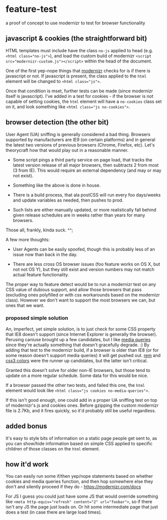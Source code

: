 # feature-test

a proof of concept to use modernizr to test for browser functionality

## javascript & cookies (the straightforward bit)

HTML templates must include have the class `no-js` applied to head (e.g. `<html class="no-js">`), and load the custom build of modernizr `<script src="modernizr-custom.js"></script>` within the head of the document.

One of the first yep-nope things that [modernizr](https://modernizr.com) checks for is if there is javascript or not. If javascript is present, the class applied to the `html` element will be changed to `<html class="js">`.

Once that condition is mset, further tests can be made (since modernizr itself is javascript). I've added in a test for cookies - if the browser is not capable of setting cookies, the `html` element will have a `no-cookies` class set on it, and look something like `<html class="js no-cookies">`.

## browser detection (the other bit)

User Agent (UA) sniffing is generally considered a bad thing. Browsers supported by manufacturers are IE9 (on certain platforms) and in general the latest two versions of previous browsers (Chrome, Firefox, etc). Let's theorycraft how that would play out in a reasonable manner.

* Some script pings a third party service on page load, that tracks the latest version release of all major browsers, then subtracts 2 from most (3 from IE). This would require an external dependency (and may or may not exist).

* Something like the above is done in house.

* There is a build process, that ala postCSS will run every foo days/weeks and update variables as needed, then pushes to prod.

* Such lists are either manually updated, or more realistically fall behind given release schedules are in weeks rather than years for many browsers.

Those all, frankly, kinda suck. ^^;

A few more thoughts:

* User Agents can be easily spoofed, though this is probably less of an issue now than back in the day.

* There are less cross OS browser issues (foo feature works on OS X, but not not OS Y), but they still exist and version numbers may not match actual feature functionality.

The proper way to feature detect would be to run a modernizr test on any CSS value of dubious support, and allow those browsers that pass (excluding ones polyfilled or with css workarounds based on the modernizr class). However we don't want to support the most browsers we can, but ones that we want.

### proposed simple solution

An, imperfect, yet simple solution, is to just check for some CSS property that IE8 doesn't support (since Internet Explorer is generally the browser). Perusing caniuse brought up a few candidates, but I like [media queries](http://caniuse.com/#feat=css-mediaqueries) since they're actually something that doesn't gracefully degrade. :) By adding that test to the modernizr build, if a browser is older than IE8 (or for some reason doesn't support media queries) it will get pushed out. [rem](http://caniuse.com/#feat=rem) and [css3 colors](http://caniuse.com/#feat=css3-colors) were the runner up candidates, but the latter isn't critical.

Granted this doesn't solve for older non-IE browsers, but those tend to update on a more regular schedule. Some data for this would be nice.

If a browser passed the other two tests, and failed this one, the `html` element would look like `<html class="js cookies no-media-queries">`.

If this isn't good enough, one could add in a proper UA sniffing test on top of modernizr's js and cookies ones. Before gzipping the custom modernizr file is 2.7Kb, and it fires quickly, so it'd probably still be useful regardless.

## added bonus

It's easy to style bits of information on a static page people get sent to, as you can show/hide information based on simple CSS applied to specific children of those classes on the `html` element.

## how it'd work

You can easily run some if/then yep/nope statements based on whether cookies and media queries function, and then hop somewhere else they don't and silently proceed if they do - https://modernizr.com/docs

For JS I guess you could just have some JS that would override something like `<meta http-equiv="refresh" content="2" url="foobar">`, so if there isn't any JS the page just loads on. Or hit some intermediate page that just does a test (in case there are large load times).
